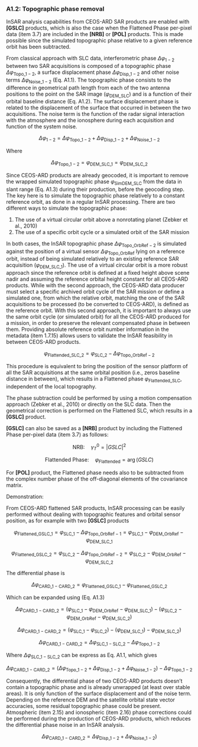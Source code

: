 ### A1.2: Topographic phase removal

InSAR analysis capabilities from CEOS-ARD SAR products are enabled with **\[GSLC]** products, which is also the case when the Flattened Phase per-pixel data (item 3.7) are included in the **\[NRB]** or **\[POL]** products. This is made possible since the simulated topographic phase relative to a given reference orbit has been subtracted.

From classical approach with SLC data, interferometric phase $`\Delta \varphi_{1-2}`$ between two SAR acquisitions is composed of a topographic phase $`\Delta \varphi_{\text{Topo}\_1-2}`$, a surface displacement phase $`\Delta \varphi_{\text{Disp}\_1-2}`$ and other noise terms $`\Delta \varphi_{\text{Noise}\_1-2}`$ (Eq. A1.1). The topographic phase consists to the difference in geometrical path length from each of the two antenna positions to the point on the SAR image ($`\varphi_{\text{DEM}\_\text{SLC}}`$) and is a function of their orbital baseline distance (Eq. A1.2). The surface displacement phase is related to the displacement of the surface that occurred in between the two acquisitions. The noise term is the function of the radar signal interaction with the atmosphere and the ionosphere during each acquisition and function of the system noise.

$$
\tag{Eq. A1.1}
\Delta \varphi_{1-2} = \Delta \varphi_{\text{Topo}\_1-2} + \Delta \varphi_{\text{Disp}\_1-2} + \Delta \varphi_{\text{Noise}\_1-2}
$$

Where

$$
\tag{Eq. A1.2}
\Delta \varphi_{\text{Topo}\_1-2} = \varphi_{\text{DEM}\_\text{SLC}\_1} = \varphi_{\text{DEM}\_\text{SLC}\_2}
$$

Since CEOS-ARD products are already geocoded, it is important to remove the wrapped simulated topographic phase $`\varphi_{\text{SimDEM}\_\text{SLC}}`$ from the data in slant range (Eq. A1.3) during their production, before the geocoding step. The key here is to simulate the topographic phase relatively to a constant reference orbit, as done in a regular InSAR processing. There are two different ways to simulate the topographic phase: 

1. The use of a virtual circular orbit above a nonrotating planet (Zebker et al., 2010) 
2. The use of a specific orbit cycle or a simulated orbit of the SAR mission 

In both cases, the InSAR topographic phase $`\Delta \varphi_{\text{Topo}\_\text{OrbRef}-2}`$ is simulated against the position of a virtual sensor $`\Delta \varphi_{\text{Topo}\_\text{OrbRef}}`$ lying on a reference orbit, instead of being simulated relatively to an existing reference SAR acquisition ($`\varphi_{\text{DEM}\_\text{SLC}\_1}`$). The use of a virtual circular orbit is a more robust approach since the reference orbit is defined at a fixed height above scene nadir and assuming the reference orbital height constant for all CEOS-ARD products. While with the second approach, the CEOS-ARD data producer must select a specific archived orbit cycle of the SAR mission or define a simulated one, from which the relative orbit, matching the one of the SAR acquisitions to be processed (to be converted to CEOS-ARD), is defined as the reference orbit. With this second approach, it is important to always use the same orbit cycle (or simulated orbit) for all the CEOS-ARD produced for a mission, in order to preserve the relevant compensated phase in between them. Providing absolute reference orbit number information in the metadata (item 1.7.15) allows users to validate the InSAR feasibility in between CEOS-ARD products.

$$
\tag{Eq. A1.3}
\varphi_{\text{Flattended}\_\text{SLC}\_2} = \varphi_{\text{SLC}\_2} - \Delta\varphi_{\text{Topo}\_\text{OrbRef}-2}
$$


This procedure is equivalent to bring the position of the sensor platform of all the SAR acquisitions at the same orbital position (i.e., zeros baseline distance in between), which results in a Flattened phase  $`\varphi_{\text{Flattended}\_\text{SLC}}`$, independent of the local topography.

The phase subtraction could be performed by using a motion compensation approach (Zebker et al., 2010) or directly on the SLC data. Then the geometrical correction is performed on the Flattened SLC, which results in a **\[GSLC]** product.

**\[GSLC]** can also be saved as a **\[NRB]** product by including the Flattened Phase per-pixel data (item 3.7) as follows:

$$\text{NRB:} \quad \gamma_T^0 = |GSLC|^2 $$

$$\text{Flattended Phase:} \quad \varphi_{\text{Flattended}} = \arg (GSLC) $$

For **\[POL]** product, the Flattened phase needs also to be subtracted from the complex number phase of the off-diagonal elements of the covariance matrix.

Demonstration:

From CEOS-ARD flattened SAR products, InSAR processing can be easily performed without dealing with topographic features and orbital sensor position, as for example with two **\[GSLC]** products 

$$ \varphi_{\text{Flattened}\_\text{GSLC}\_1} = \varphi_{\text{SLC}\_1} - \Delta\varphi_{\text{Topo}\_\text{OrbRef}-1} = \varphi_{\text{SLC}\_1} - \varphi_{\text{DEM}\_\text{OrbRef}} - \varphi_{\text{DEM}\_\text{SLC}\_1}$$

$$ \tag{Eq. A1.4} \varphi_{\text{Flattened}\_\text{GSLC}\_2} = \varphi_{\text{SLC}\_2} - \Delta\varphi_{\text{Topo}\_\text{OrbRef}-2} = \varphi_{\text{SLC}\_2} - \varphi_{\text{DEM}\_\text{OrbRef}} - \varphi_{\text{DEM}\_\text{SLC}\_2}$$

The differential phase is

$$ \tag{Eq. A1.5} \Delta \varphi_{\text{CARD}\_1-\text{CARD}\_2} =  \varphi_{\text{Flattened}\_\text{GSLC}\_1} - \varphi_{\text{Flattened}\_\text{GSLC}\_2} $$

Which can be expanded using (Eq. A1.3)

$$ \tag{Eq. A1.6} \Delta \varphi_{\text{CARD}\_1-\text{CARD}\_2} = (\varphi_{\text{SLC}\_1} - \varphi_{\text{DEM}\_\text{OrbRef}} - \varphi_{\text{DEM}\_\text{SLC}\_1}) - (\varphi_{\text{SLC}\_2} - \varphi_{\text{DEM}\_\text{OrbRef}} - \varphi_{\text{DEM}\_\text{SLC}\_2}) $$

$$ \tag{EQ. A1.7} \Delta \varphi_{\text{CARD}\_1-\text{CARD}\_2} = (\varphi_{\text{SLC}\_1} - \varphi_{\text{SLC}\_2}) - (\varphi_{\text{DEM}\_\text{SLC}\_1}) - \varphi_{\text{DEM}\_\text{SLC}\_2}) $$

$$ \tag{EQ. A1.8} \Delta \varphi_{\text{CARD}\_1-\text{CARD}\_2} = \Delta\varphi_{\text{SLC}\_1-\text{SLC}\_2} - \Delta\varphi_{\text{Topo}\_1-2} $$

Where $`\Delta\varphi_{\text{SLC}\_1-\text{SLC}\_2}`$ can be express as Eq. A1.1, which gives

$$ \tag{EQ. A1.9} \Delta \varphi_{\text{CARD}\_1-\text{CARD}\_2} = (\Delta \varphi_{\text{Topo}\_1-2} + \Delta \varphi_{\text{Disp}\_1-2} + \Delta \varphi_{\text{Noise}\_1-2}) - \Delta\varphi_{\text{Topo}\_1-2} $$

Consequently, the differential phase of two CEOS-ARD products doesn’t contain a topographic phase and is already unwrapped (at least over stable areas). It is only function of the surface displacement and of the noise term. Depending on the reference DEM and the satellite orbital state vector accuracies, some residual topographic phase could be present. Atmospheric (item 2.15) and ionospheric (item 2.16) phase corrections could be performed during the production of CEOS-ARD products, which reduces the differential phase noise in an InSAR analysis.

$$ \tag{EQ. A1.9} \Delta \varphi_{\text{CARD}\_1-\text{CARD}\_2} = \Delta \varphi_{\text{Disp}\_1-2} + \Delta \varphi_{\text{Noise}\_1-2})$$
